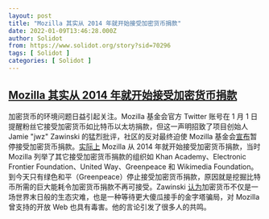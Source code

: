 ```yaml
---
layout: post
title: "Mozilla 其实从 2014 年就开始接受加密货币捐款"
date: 2022-01-09T13:46:28.000Z
author: Solidot
from: https://www.solidot.org/story?sid=70296
tags: [ Solidot ]
categories: [ Solidot ]
---
```

<!--1641735988000-->
[Mozilla 其实从 2014 年就开始接受加密货币捐款](https://www.solidot.org/story?sid=70296)
------

<div>
加密货币的环境问题日益引起关注。Mozilla 基金会官方 Twitter 账号在 1 月 1 日提醒粉丝它接受加密货币如比特币以太坊捐款，但这一声明招致了项目创始人 Jamie "jwz" Zawinski 的猛烈批评，社区的反对最终迫使 Mozilla 基金会<a href="https://www.solidot.org/story?sid=70278">宣布</a>暂停接受加密货币捐款。<a href="https://tech.slashdot.org/story/22/01/08/0027205/mozilla-actually-started-accepting-cryptocurrency-donations-back-in-2014">实际上</a> Mozilla 从 2014 年就开始接受加密货币捐款，当时 Mozilla 列举了其它接受加密货币捐款的组织如 Khan Academy、Electronic Frontier Foundation、United Way、Greenpeace 和 Wikimedia Foundation。到今天只有绿色和平（Greenpeace）停止接受加密货币捐款，原因就是挖掘比特币所需的巨大能耗令加密货币捐款不再可接受。Zawinski <a href="https://www.jwz.org/blog/2022/01/mozilla-blinked/">认为</a>加密货币不仅是一场世界末日般的生态灾难，也是一种等待更大傻瓜接手的金字塔骗局，对 Mozilla 曾支持的开放 Web 也具有毒害。他的言论引发了很多人的共鸣。
</div>

